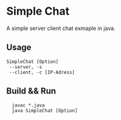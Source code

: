 # Simple Chat
A simple server client chat exmaple in java.
## Usage 
```
SimpleChat [Option]
 --server, -s
 --client, -c [IP-Adress]
```

## Build && Run
```
  javac *.java
  java SimpleChat [Option]
```
